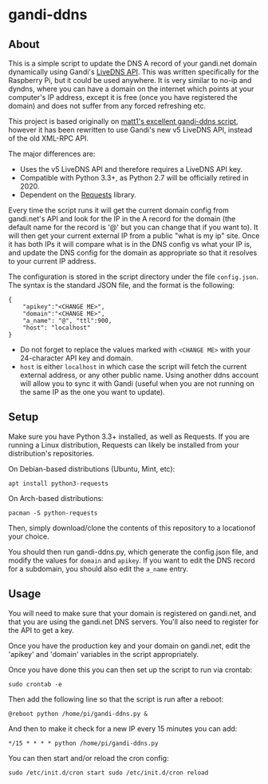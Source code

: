 # gandi-ddns

## About

This is a simple script to update the DNS A record of your gandi.net domain dynamically using Gandi's [LiveDNS API](https://api.gandi.net/docs/livedns/). This was written specifically for the Raspberry Pi, but it could be used anywhere. It is very similar to no-ip and dyndns, where you can have a domain on the internet which points at your computer's IP address, except it is free (once you have registered the domain) and does not suffer from any forced refreshing etc.

This project is based originally on [matt1's excellent gandi-ddns script](https://github.com/matt1/gandi-ddns), however it has been rewritten to use Gandi's new v5 LiveDNS API, instead of the old XML-RPC API.

The major differences are:

* Uses the v5 LiveDNS API and therefore requires a LiveDNS API key.
* Compatible with Python 3.3+, as Python 2.7 will be officially retired in 2020.
* Dependent on the [Requests](http://docs.python-requests.org/) library.

Every time the script runs it will get the current domain config from gandi.net's API and look for the IP in the A record for the domain (the default name for the record is '@' but you can change that if you want to). It will then get your current external IP from a public "what is my ip" site. Once it has both IPs it will compare what is in the DNS config vs what your IP is, and update the DNS config for the domain as appropriate so that it resolves to your current IP address.

The configuration is stored in the script directory under the file `config.json`. The syntax is the standard JSON file, and the format is the following:

    {
        "apikey":"<CHANGE ME>",
        "domain":"<CHANGE ME>",
        "a_name": "@", "ttl":900,
        "host": "localhost"
    }

* Do not forget to replace the values marked with `<CHANGE ME>` with your 24-character API key and domain.
* `host` is either `localhost` in which case the script will fetch the current external address, or any other public name. Using another ddns account will allow you to sync it with Gandi (useful when you are not running on the same IP as the one you want to update).

## Setup

Make sure you have Python 3.3+ installed, as well as Requests. If you are running a Linux distribution, Requests can likely be installed from your distribution's repositories.

On Debian-based distributions (Ubuntu, Mint, etc):

    apt install python3-requests

On Arch-based distributions:

    pacman -S python-requests

Then, simply download/clone the contents of this repository to a locationof your choice.

You should then run gandi-ddns.py, which generate the config.json file, and modify the values for `domain` and `apikey`. If you want to edit the DNS record for a subdomain, you should also edit the `a_name` entry.

## Usage

You will need to make sure that your domain is registered on gandi.net, and that you are using the gandi.net DNS servers. You'll also need to register for the API to get a key.

Once you have the production key and your domain on gandi.net, edit the 'apikey' and 'domain' variables in the script appropriately.

Once you have done this you can then set up the script to run via crontab:

    sudo crontab -e

Then add the following line so that the script is run after a reboot:

    @reboot python /home/pi/gandi-ddns.py &

And then to make it check for a new IP every 15 minutes you can add:

    */15 * * * * python /home/pi/gandi-ddns.py

You can then start and/or reload the cron config:

    sudo /etc/init.d/cron start sudo /etc/init.d/cron reload
